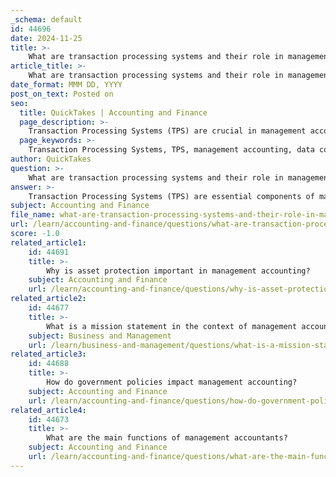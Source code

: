 ```yaml
---
_schema: default
id: 44696
date: 2024-11-25
title: >-
    What are transaction processing systems and their role in management accounting?
article_title: >-
    What are transaction processing systems and their role in management accounting?
date_format: MMM DD, YYYY
post_on_text: Posted on
seo:
  title: QuickTakes | Accounting and Finance
  page_description: >-
    Transaction Processing Systems (TPS) are crucial in management accounting, facilitating the recording, processing, and analysis of business transactions to improve efficiency and decision-making.
  page_keywords: >-
    Transaction Processing Systems, TPS, management accounting, data collection, financial transactions, real-time processing, batch processing, efficiency, accuracy, data management, financial planning, performance evaluation, strategic planning
author: QuickTakes
question: >-
    What are transaction processing systems and their role in management accounting?
answer: >-
    Transaction Processing Systems (TPS) are essential components of management accounting that facilitate the collection, storage, modification, and retrieval of data related to business transactions. These systems play a critical role in ensuring that an organization's operations run smoothly by performing routine transactions necessary for conducting business.\n\n### Functions of Transaction Processing Systems\n\n1. **Recording Transactions**: TPS meticulously records all financial transactions, including sales, purchases, and payments. This ensures that all business activities are documented accurately.\n\n2. **Data Management**: TPS serves as a central repository for critical data management, allowing for efficient data retrieval and modification. This is crucial for maintaining accurate financial records.\n\n3. **Processing Transactions**: The processing unit within a TPS interprets and validates the data from transactions, ensuring that all information is accurate and reliable.\n\n4. **Real-Time Processing**: TPS can operate in real-time, processing transactions instantly, which enhances the speed and efficiency of business operations.\n\n5. **Batch Processing**: In some cases, TPS may also utilize batch processing, where transactions are collected and processed at a later time, which can be beneficial for managing large volumes of data.\n\n### Advantages of Transaction Processing Systems\n\n- **Increased Efficiency and Productivity**: By automating manual tasks, TPS allows employees to focus on more critical areas of the business, thereby improving overall efficiency.\n- **Accuracy and Reliability**: TPS reduces human error in transaction recording and processing, ensuring that financial data is accurate and reliable.\n- **Enhanced Control**: These systems foster control and balance within an organization's procedures, particularly in managing inventory and payment accounts.\n\n### Role in Management Accounting\n\nIn the context of management accounting, TPS provides the foundational data necessary for financial planning and analysis. Management accountants rely on the accurate and timely information generated by TPS to make informed decisions, conduct performance evaluations, and develop strategic plans. The automation and efficiency provided by TPS also allow management accountants to shift their focus from traditional accounting operations to more strategic management guidance and support.\n\nIn summary, Transaction Processing Systems are vital for the effective functioning of management accounting, as they streamline transaction processes, enhance data accuracy, and support decision-making within organizations.
subject: Accounting and Finance
file_name: what-are-transaction-processing-systems-and-their-role-in-management-accounting.md
url: /learn/accounting-and-finance/questions/what-are-transaction-processing-systems-and-their-role-in-management-accounting
score: -1.0
related_article1:
    id: 44691
    title: >-
        Why is asset protection important in management accounting?
    subject: Accounting and Finance
    url: /learn/accounting-and-finance/questions/why-is-asset-protection-important-in-management-accounting
related_article2:
    id: 44677
    title: >-
        What is a mission statement in the context of management accounting?
    subject: Business and Management
    url: /learn/business-and-management/questions/what-is-a-mission-statement-in-the-context-of-management-accounting
related_article3:
    id: 44688
    title: >-
        How do government policies impact management accounting?
    subject: Accounting and Finance
    url: /learn/accounting-and-finance/questions/how-do-government-policies-impact-management-accounting
related_article4:
    id: 44673
    title: >-
        What are the main functions of management accountants?
    subject: Accounting and Finance
    url: /learn/accounting-and-finance/questions/what-are-the-main-functions-of-management-accountants
---
```


&nbsp;